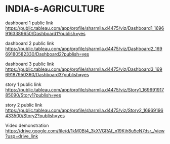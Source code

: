 # INDIA-s-AGRICULTURE

dashboard 1 public link https://public.tableau.com/app/profile/sharmila.d4475/viz/Dashboard1_16969163389650/Dashboard1?publish=yes

dashboard 2 public link https://public.tableau.com/app/profile/sharmila.d4475/viz/Dashboard2_16969180582330/Dashboard2?publish=yes

dashboard 3 public link https://public.tableau.com/app/profile/sharmila.d4475/viz/Dashboard3_16969187950360/Dashboard3?publish=yes

story 1 public link https://public.tableau.com/app/profile/sharmila.d4475/viz/Story1_16969191785090/Story1?publish=yes

story 2 public link https://public.tableau.com/app/profile/sharmila.d4475/viz/Story2_16969196433500/Story2?publish=yes

Video demonstration https://drive.google.com/file/d/1kM0Bt4_3kXVGRAf_n19Kjh8u5eN7dsr_/view?usp=drive_link
